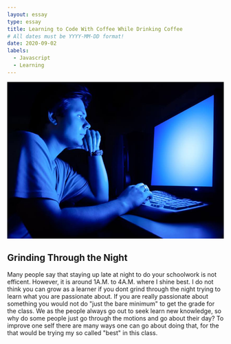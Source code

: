 ```yaml
---
layout: essay
type: essay
title: Learning to Code With Coffee While Drinking Coffee
# All dates must be YYYY-MM-DD format!
date: 2020-09-02
labels:
  - Javascript
  - Learning
---
```

<img class="ui medium top left square floated image" src="../images/grinding.jpg">

## Grinding Through the Night

  Many people say that staying up late at night to do your schoolwork is not efficent. However, it is around 1A.M. to 4A.M. where I shine best. I do not think you can grow as a learner if you dont grind through the night trying to learn what you are passionate about. If you are really passionate about something you would not do "just the bare minimum" to get the grade for the class. We as the people always go out to seek learn new knowledge, so why do some people just go through the motions and go about their day? To improve one self there are many ways one can go about doing that, for the that would be trying my so called "best" in this class.



